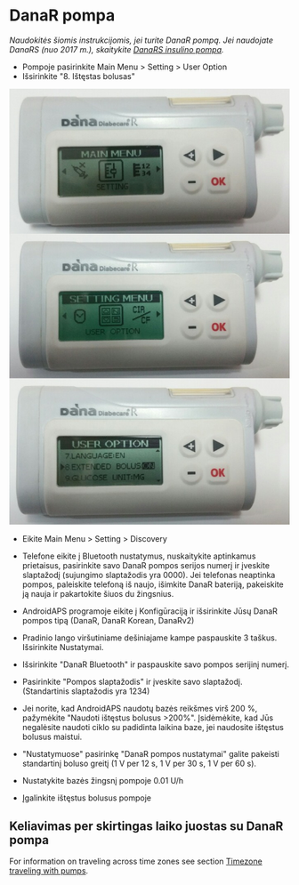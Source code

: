 # DanaR pompa

*Naudokitės šiomis instrukcijomis, jei turite DanaR pompą. Jei naudojate DanaRS (nuo 2017 m.), skaitykite [DanaRS insulino pompa](./DanaRS-Insulin-Pump).*

* Pompoje pasirinkite Main Menu > Setting > User Option
* Išsirinkite "8. Ištęstas bolusas"

![DanaR pompa](../images/danar1.png)

* Eikite Main Menu > Setting > Discovery
* Telefone eikite į Bluetooth nustatymus, nuskaitykite aptinkamus prietaisus, pasirinkite savo DanaR pompos serijos numerį ir įveskite slaptažodį (sujungimo slaptažodis yra 0000). Jei telefonas neaptinka pompos, paleiskite telefoną iš naujo, išimkite DanaR bateriją, pakeiskite ją nauja ir pakartokite šiuos du žingsnius.

* AndroidAPS programoje eikite į Konfigūraciją ir išsirinkite Jūsų DanaR pompos tipą (DanaR, DanaR Korean, DanaRv2)

* Pradinio lango viršutiniame dešiniajame kampe paspauskite 3 taškus. Išsirinkite Nustatymai.
* Išsirinkite "DanaR Bluetooth" ir paspauskite savo pompos serijinį numerį.
* Pasirinkite "Pompos slaptažodis" ir įveskite savo slaptažodį. (Standartinis slaptažodis yra 1234)
* Jei norite, kad AndroidAPS naudotų bazės reikšmes virš 200 %, pažymėkite "Naudoti ištęstus bolusus >200%". Įsidėmėkite, kad Jūs negalėsite naudoti ciklo su padidinta laikina baze, jei naudosite ištęstus bolusus maistui.
* "Nustatymuose" pasirinkę "DanaR pompos nustatymai" galite pakeisti standartinį boluso greitį (1 V per 12 s, 1 V per 30 s, 1 V per 60 s).
* Nustatykite bazės žingsnį pompoje 0.01 U/h
* Įgalinkite ištęstus bolusus pompoje

## Keliavimas per skirtingas laiko juostas su DanaR pompa

For information on traveling across time zones see section [Timezone traveling with pumps](../Usage/Timezone-traveling#danarv2-danars).